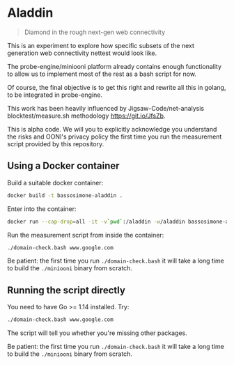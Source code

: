 # Aladdin
> Diamond in the rough next-gen web connectivity

This is an experiment to explore how specific subsets of the next
generation web connectivity nettest would look like.

The probe-engine/miniooni platform already contains enough functionality
to allow us to implement most of the rest as a bash script for now.

Of course, the final objective is to get this right and rewrite all
this in golang, to be integrated in probe-engine.

This work has been heavily influenced by Jigsaw-Code/net-analysis
blocktest/measure.sh methodology <https://git.io/JfsZb>.

This is alpha code. We will you to explicitly acknowledge you understand
the risks and OONI's privacy policy the first time you run the measurement
script provided by this repository.

## Using a Docker container

Build a suitable docker container:

```bash
docker build -t bassosimone-aladdin .
```

Enter into the container:

```bash
docker run --cap-drop=all -it -v`pwd`:/aladdin -w/aladdin bassosimone-aladdin
```

Run the measurement script from inside the container:

```bash
./domain-check.bash www.google.com
```

Be patient: the first time you run `./domain-check.bash` it will take a
long time to build the `./miniooni` binary from scratch.

## Running the script directly

You need to have Go >= 1.14 installed. Try:

```bash
./domain-check.bash www.google.com
```

The script will tell you whether you're missing other packages.

Be patient: the first time you run `./domain-check.bash` it will take a
long time to build the `./miniooni` binary from scratch.
